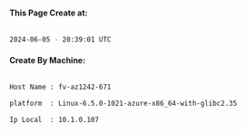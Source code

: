 
   
#### This Page Create at:

```bash

2024-06-05 - 20:39:01 UTC

```

#### Create By Machine:

```bash

Host Name : fv-az1242-671

platform  : Linux-6.5.0-1021-azure-x86_64-with-glibc2.35

Ip Local  : 10.1.0.107

```

